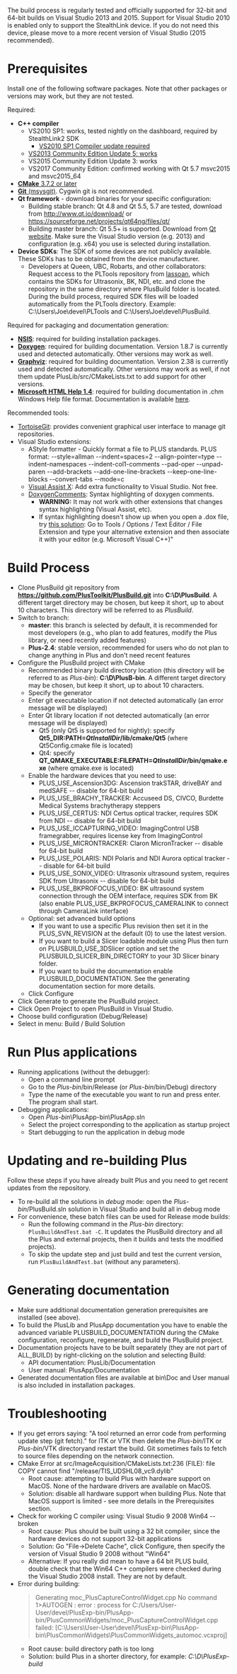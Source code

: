 The build process is regularly tested and officially supported for 32-bit and 64-bit builds on Visual Studio 2013 and 2015. Support for Visual Studio 2010 is enabled only to support the StealthLink device. If you do not need this device, please move to a more recent version of Visual Studio (2015 recommended).

Prerequisites
=============

Install one of the following software packages. Note that other packages or versions may work, but they are not tested.

Required:

- **C++ compiler**
  - VS2010 SP1: works, tested nightly on the dashboard, required by StealthLink2 SDK
    - [VS2010 SP1 Compiler update required](https://www.microsoft.com/en-ca/download/details.aspx?id=4422)
  - [VS2013 Community Edition Update 5: works](https://www.visualstudio.com/en-us/news/releasenotes/vs2013-community-vs)
  - VS2015 Community Edition Update 3: works
  - VS2017 Community Edition: confirmed working with Qt 5.7 msvc2015 and msvc2015_64
- [**CMake** 3.7.2 or later](https://cmake.org/download)
- [**Git** (msysgit)](http://msysgit.github.io). Cygwin git is not recommended.
- **Qt framework** - download binaries for your specific configuration:
  - Building stable branch: Qt 4.8 and Qt 5.5, 5.7 are tested, download from http://www.qt.io/download/ or https://sourceforge.net/projects/qt64ng/files/qt/
  - Building master branch: Qt 5.5+ is supported. Download from [Qt website](http://www.qt.io/download). Make sure the Visual Studio version (e.g. 2013) and configuration (e.g. x64) you use is selected during installation.
- **Device SDKs**: The SDK of some devices are not publicly available. These SDKs has to be obtained from the device manufacturer.
  - Developers at Queen, UBC, Robarts, and other collaborators: Request access to the PLTools repository from <a href="https://www.assembla.com/profile/lassoan">lassoan</a>, which contains the SDKs for Ultrasonix, BK, NDI, etc. and clone the repository in the same directory where PlusBuild folder is located. During the build process, required SDK files will be loaded automatically from the PLTools directory. Example: C:\Users\Joe\devel\PLTools and C:\Users\Joe\devel\PlusBuild.

Required for packaging and documentation generation:
  
- [**NSIS**](http://sourceforge.net/projects/nsis/files/NSIS%202/2.46/nsis-2.46-setup.exe/download): required for building installation packages.
- [**Doxygen**](http://www.stack.nl/~dimitri/doxygen/download.html): required for building documentation. Version 1.8.7 is currently used and detected automatically. Other versions may work as well.
- [**Graphviz**](http://www.graphviz.org/Download_windows.php): required for building documentation. Version 2.38 is currently used and detected automatically. Other versions may work as well, if not them update PlusLib/src/CMakeLists.txt to add support for other versions.
- [**Microsoft HTML Help 1.4**](http://go.microsoft.com/fwlink/p/?linkid=154968): required for building documentation in .chm Windows Help file format. Documentation is available [here](https://msdn.microsoft.com/en-us/library/windows/desktop/ms670169(v=vs.85).aspx).

Recommended tools:

- [TortoiseGit](https://tortoisegit.org/download/): provides convenient graphical user interface to manage git repositories.
- Visual Studio extensions:
  - AStyle formatter - Quickly format a file to PLUS standards. PLUS format: --style=allman --indent=spaces=2 --align-pointer=type --indent-namespaces --indent-col1-comments --pad-oper --unpad-paren --add-brackets --add-one-line-brackets --keep-one-line-blocks --convert-tabs --mode=c
  - [Visual Assist X](http://www.wholetomato.com/): Add extra functionality to Visual Studio. Not free.
  - [DoxygenComments](https://visualstudiogallery.msdn.microsoft.com/11a30c1c-593b-4399-a702-f23a56dd8548): Syntax highlighting of doxygen comments.
    - **WARNING:** It may not work with other extensions that changes syntax highlighting (Visual Assist, etc).
    - If syntax highlighting doesn't show up when you open a .dox file, try [this solution](http://stackoverflow.com/questions/21499143/how-to-get-syntax-highlighting-for-alternate-file-extension-for-visual-studio-20): Go to Tools / Options / Text Editor / File Extension and type your alternative extension and then associate it with your editor (e.g. Microsoft Visual C++)"

Build Process
=============

- Clone PlusBuild git repository from **https://github.com/PlusToolkit/PlusBuild.git** into **C:\D\PlusBuild**. A different target directory may be chosen, but keep it short, up to about 10 characters. This directory will be referred to as _PlusBuild_.
- Switch to branch:
  - **master**: this branch is selected by default, it is recommended for most developers (e.g., who plan to add features, modify the Plus library, or need recently added features)
  - **Plus-2.4**: stable version, recommended for users who do not plan to change anything in Plus and don't need recent features
- Configure the PlusBuild project with CMake
  - Recommended binary build directory location (this directory will be referred to as _Plus-bin_): **C:\D\PlusB-bin**. A different target directory may be chosen, but keep it short, up to about 10 characters.
  - Specify the generator
  - Enter git executable location if not detected automatically (an error message will be displayed)
  - Enter Qt library location if not detected automatically (an error message will be displayed)
    - Qt5 (only Qt5 is supported for nightly): specify **Qt5_DIR:PATH=_QtInstallDir_/lib/cmake/Qt5** (where Qt5Config.cmake file is located)
    - Qt4: specify **QT_QMAKE_EXECUTABLE:FILEPATH=_QtInstallDir_/bin/qmake.exe** (where qmake.exe is located)
  - Enable the hardware devices that you need to use:
    - PLUS_USE_Ascension3DG: Ascension trakSTAR, driveBAY and medSAFE -- disable for 64-bit build
    - PLUS_USE_BRACHY_TRACKER: Accuseed DS, CIVCO, Burdette Medical Systems brachytherapy steppers
    - PLUS_USE_CERTUS: NDI Certus optical tracker, requires SDK from NDI -- disable for 64-bit build
    - PLUS_USE_ICCAPTURING_VIDEO: ImagingControl USB framegrabber, requires license key from ImagingControl
    - PLUS_USE_MICRONTRACKER: Claron MicronTracker -- disable for 64-bit build
    - PLUS_USE_POLARIS: NDI Polaris and NDI Aurora optical tracker -- disable for 64-bit build
    - PLUS_USE_SONIX_VIDEO: Ultrasonix ultrasound system, requires SDK from Ultrasonix -- disable for 64-bit build
    - PLUS_USE_BKPROFOCUS_VIDEO: BK ultrasound system connection through the OEM interface, requires SDK from BK (also enable PLUS_USE_BKPROFOCUS_CAMERALINK to connect through CameraLink interface)
  - Optional: set advanced build options
    - If you want to use a specific Plus revision then set it in the PLUS_SVN_REVISION at the default (0) to use the latest version.
    - If you want to build a Slicer loadable module using Plus then turn on PLUSBUILD_USE_3DSlicer option and set the PLUSBUILD_SLICER_BIN_DIRECTORY to your 3D Slicer binary folder.
    - If you want to build the documentation enable PLUSBUILD_DOCUMENTATION. See the generating documentation section for more details.
  - Click Configure
- Click Generate to generate the PlusBuild project.
- Click Open Project to open PlusBuild in Visual Studio.
- Choose build configuration (Debug/Release)
- Select in menu: Build / Build Solution 

Run Plus applications
=====================

- Running applications (without the debugger):
  - Open a command line prompt
  - Go to the  _Plus-bin_/bin/Release (or _Plus-bin_/bin/Debug) directory
  - Type the name of the executable you want to run and press enter. The program shall start.
- Debugging applications:
   - Open _Plus-bin_\PlusApp-bin\PlusApp.sln 
   - Select the project corresponding to the application as startup project
   - Start debugging to run the application in debug mode

Updating and re-building Plus
=============================

Follow these steps if you have already built Plus and you need to get recent updates from the repository.

- To re-build all the solutions in _debug_ mode: open the _Plus-bin_/PlusBuild.sln solution in Visual Studio and build all in debug mode
- For convenience, these batch files can be used for Release mode builds:
  - Run the following command in the _Plus-bin_ directory: `PlusBuildAndTest.bat -C`. It updates the PlusBuild directory and all the Plus and external projects, then it builds and tests the modified projects).
  - To skip the update step and just build and test the current version, run `PlusBuildAndTest.bat` (without any parameters).

Generating documentation
========================

- Make sure additional documentation generation prerequisites are installed (see above).
- To build the PlusLib and PlusApp documentation you have to enable the advanced variable PLUSBUILD_DOCUMENTATION during the CMake configuration, reconfigure, regenerate, and build the PlusBuild project.
- Documentation projects have to be built separately (they are not part of ALL_BUILD) by right-clicking on the solution and selecting Build:
  - API documentation: PlusLib/Documentation
  - User manual: PlusApp/Documentation
- Generated documentation files are available at bin\Doc and User manual is also included in installation packages.

Troubleshooting
===============

- If you get errors saying: "A tool returned an error code from performing update step (git fetch)." for ITK or VTK then delete the _Plus-bin_/ITK or _Plus-bin_/VTK directoryand restart the build. Git sometimes fails to fetch to source files depending on the network connection.
- CMake Error at src/ImageAcquisition/CMakeLists.txt:236 (FILE): file COPY cannot find "/release/TIS_UDSHL08_vc9.dylib"
  - Root cause: attempting to build Plus with hardware support on MacOS. None of the hardware drivers are available on MacOS.
  - Solution: disable all hardware support when building Plus. Note that MacOS support is limited - see more details  in the Prerequisites section.
- Check for working C compiler using: Visual Studio 9 2008 Win64 -- broken
  - Root cause: Plus should be built using a 32 bit compiler, since the hardware devices do not support 32-bit applications
  - Solution: Go "File-&gt;Delete Cache", click Configure, then specify the version of Visual Studio 9 2008 without "Win64"
  - Alternative: If you really did mean to have a 64 bit PLUS build, double check that the Win64 C++ compilers were checked during the Visual Studio 2008 install. They are not by default.
- Error during building:<br />
  > Generating moc_PlusCaptureControlWidget.cpp
  > No command
  > 1&gt;AUTOGEN : error : process for C:/Users/User-User/devel/PlusExp-bin/PlusApp-bin/PlusCommonWidgets/moc_PlusCaptureControlWidget.cpp failed:
  > \[C:\Users\User-User\devel\PlusExp-bin\PlusApp-bin\PlusCommonWidgets\PlusCommonWidgets_automoc.vcxproj\]
     - Root cause: build directory path is too long
     - Solution: build Plus in a shorter directory, for example: <i>C:\D\PlusExp-build</i>
